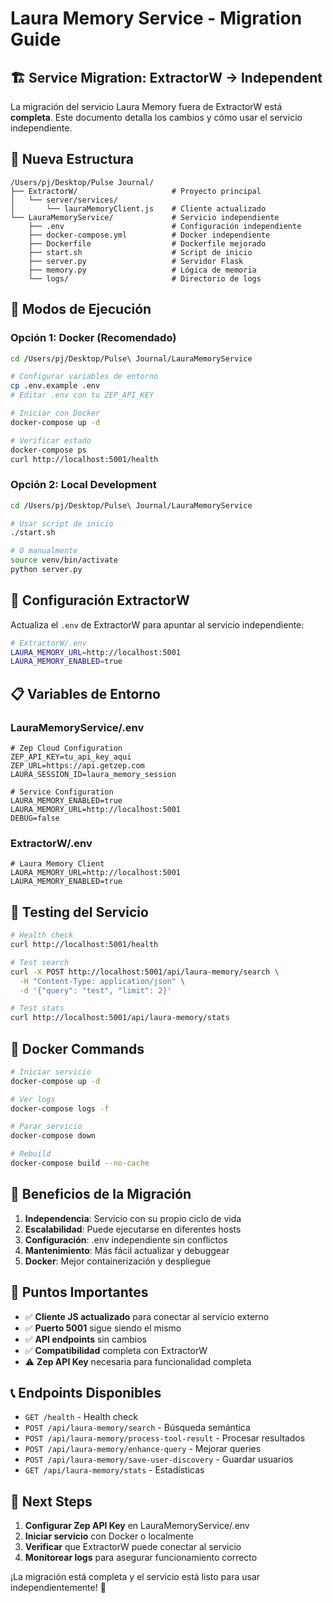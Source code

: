 # Laura Memory Service - Migration Guide

## 🏗️ **Service Migration: ExtractorW → Independent**

La migración del servicio Laura Memory fuera de ExtractorW está **completa**. Este documento detalla los cambios y cómo usar el servicio independiente.

## 📂 **Nueva Estructura**

```
/Users/pj/Desktop/Pulse Journal/
├── ExtractorW/                     # Proyecto principal
│   └── server/services/
│       └── lauraMemoryClient.js    # Cliente actualizado
└── LauraMemoryService/             # Servicio independiente
    ├── .env                        # Configuración independiente
    ├── docker-compose.yml          # Docker independiente
    ├── Dockerfile                  # Dockerfile mejorado
    ├── start.sh                    # Script de inicio
    ├── server.py                   # Servidor Flask
    ├── memory.py                   # Lógica de memoria
    └── logs/                       # Directorio de logs
```

## 🚀 **Modos de Ejecución**

### **Opción 1: Docker (Recomendado)**

```bash
cd /Users/pj/Desktop/Pulse\ Journal/LauraMemoryService

# Configurar variables de entorno
cp .env.example .env
# Editar .env con tu ZEP_API_KEY

# Iniciar con Docker
docker-compose up -d

# Verificar estado
docker-compose ps
curl http://localhost:5001/health
```

### **Opción 2: Local Development**

```bash
cd /Users/pj/Desktop/Pulse\ Journal/LauraMemoryService

# Usar script de inicio
./start.sh

# O manualmente
source venv/bin/activate
python server.py
```

## 🔧 **Configuración ExtractorW**

Actualiza el `.env` de ExtractorW para apuntar al servicio independiente:

```bash
# ExtractorW/.env
LAURA_MEMORY_URL=http://localhost:5001
LAURA_MEMORY_ENABLED=true
```

## 📋 **Variables de Entorno**

### **LauraMemoryService/.env**
```env
# Zep Cloud Configuration
ZEP_API_KEY=tu_api_key_aqui
ZEP_URL=https://api.getzep.com
LAURA_SESSION_ID=laura_memory_session

# Service Configuration
LAURA_MEMORY_ENABLED=true
LAURA_MEMORY_URL=http://localhost:5001
DEBUG=false
```

### **ExtractorW/.env**
```env
# Laura Memory Client
LAURA_MEMORY_URL=http://localhost:5001
LAURA_MEMORY_ENABLED=true
```

## 🧪 **Testing del Servicio**

```bash
# Health check
curl http://localhost:5001/health

# Test search
curl -X POST http://localhost:5001/api/laura-memory/search \
  -H "Content-Type: application/json" \
  -d '{"query": "test", "limit": 2}'

# Test stats
curl http://localhost:5001/api/laura-memory/stats
```

## 🐳 **Docker Commands**

```bash
# Iniciar servicio
docker-compose up -d

# Ver logs
docker-compose logs -f

# Parar servicio
docker-compose down

# Rebuild
docker-compose build --no-cache
```

## 🔄 **Beneficios de la Migración**

1. **Independencia**: Servicio con su propio ciclo de vida
2. **Escalabilidad**: Puede ejecutarse en diferentes hosts
3. **Configuración**: .env independiente sin conflictos
4. **Mantenimiento**: Más fácil actualizar y debuggear
5. **Docker**: Mejor containerización y despliegue

## 🚨 **Puntos Importantes**

- ✅ **Cliente JS actualizado** para conectar al servicio externo
- ✅ **Puerto 5001** sigue siendo el mismo
- ✅ **API endpoints** sin cambios
- ✅ **Compatibilidad** completa con ExtractorW
- ⚠️ **Zep API Key** necesaria para funcionalidad completa

## 📞 **Endpoints Disponibles**

- `GET /health` - Health check
- `POST /api/laura-memory/search` - Búsqueda semántica
- `POST /api/laura-memory/process-tool-result` - Procesar resultados
- `POST /api/laura-memory/enhance-query` - Mejorar queries
- `POST /api/laura-memory/save-user-discovery` - Guardar usuarios
- `GET /api/laura-memory/stats` - Estadísticas

## 🎯 **Next Steps**

1. **Configurar Zep API Key** en LauraMemoryService/.env
2. **Iniciar servicio** con Docker o localmente
3. **Verificar** que ExtractorW puede conectar al servicio
4. **Monitorear logs** para asegurar funcionamiento correcto

¡La migración está completa y el servicio está listo para usar independientemente! 🎉